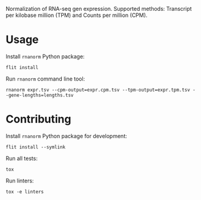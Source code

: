 Normalization of RNA-seq gen expression. Supported methods: Transcript per kilobase million (TPM) and Counts per million (CPM).

# Usage

Install `rnanorm` Python package:

```
flit install
```

Run `rnanorm` command line tool:

```
rnanorm expr.tsv --cpm-output=expr.cpm.tsv --tpm-output=expr.tpm.tsv --gene-lengths=lengths.tsv
```

# Contributing

Install `rnanorm` Python package for development:

```
flit install --symlink
```

Run all tests:

```
tox
```

Run linters:

```
tox -e linters
```
